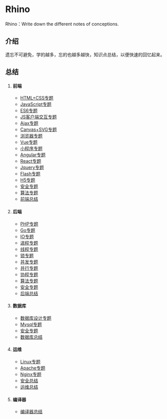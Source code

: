 # Rhino
Rhino：Write down the different notes of conceptions.

## 介绍
遗忘不可避免，学的越多，忘的也越多越快，知识点总结，以便快速的回忆起来。

## 总结

1. #### 前端
	- [HTML+CSS专题](./前端/html+css.md)
	- [JavaScript专题](./前端/javascript.md)
	- [ES6专题](./前端/es6.md)
	- [JS客户端交互专题](./前端/js-client.md)
	- [Ajax专题](./前端/ajax.md)
	- [Canvas+SVG专题](./前端/canvas+svg.md)
	- [浏览器专题](./前端/browser.md)
	- [Vue专题](./前端/vue.md)
	- [小程序专题](./前端/wxapp.md)
	- [Angular专题](./前端/angular.md)
	- [React专题](./前端/react.md)
	- [Jquery专题](./前端/jquery.md)
	- [Flash专题](./前端/flash.md)
	- [H5专题](./前端/h5.md)
	- [安全专题](./前端/security.md)
	- [算法专题](./前端/algorithm.md)
	- [前端总结](./前端/README.md)

2. #### 后端
	- [PHP专题](./后端/php.md)
	- [Go专题](./后端/go.md)
	- [IO专题](./后端/io.md)
	- [进程专题](./后端/process.md)
	- [线程专题](./后端/thread.md)
	- [锁专题](./后端/locks.md)
	- [并发专题](./后端/concurrent.md)
	- [并行专题](./后端/parallel.md)
	- [协程专题](./后端/coroutine.md)
	- [算法专题](./后端/algorithm.md)
	- [安全专题](./后端/security.md)	
	- [后端总结](./后端/README.md)

3. #### 数据库
	- [数据库设计专题](./数据库/design.md)
	- [Mysql专题](./数据库/mysql.md)
	- [安全专题](./数据库/security.md)
	- [数据库总结](./数据库/README.md)


4. #### 运维
	- [Linux专题](./运维/linux.md)
	- [Apache专题](./运维/apache.md)
	- [Nginx专题](./运维/nginx.md)
	- [安全总结](./运维/security.md)
	- [运维总结](./运维/README.md)

5. #### 编译器
	- [编译器总结](./编译器/README.md)